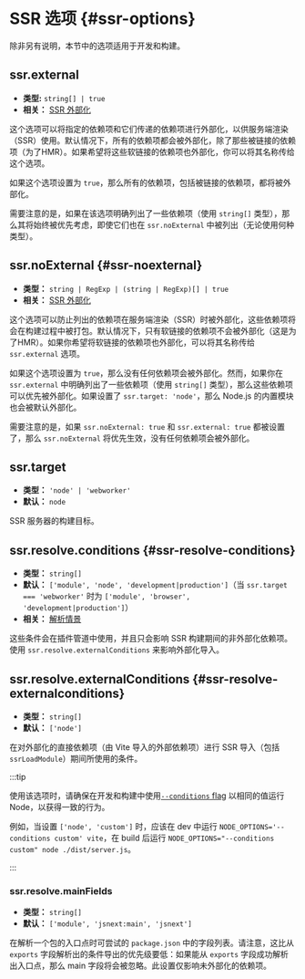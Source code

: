 # SSR 选项 {#ssr-options}

除非另有说明，本节中的选项适用于开发和构建。

## ssr.external

- **类型:** `string[] | true`
- **相关：** [SSR 外部化](/guide/ssr#ssr-externals)

这个选项可以将指定的依赖项和它们传递的依赖项进行外部化，以供服务端渲染（SSR）使用。默认情况下，所有的依赖项都会被外部化，除了那些被链接的依赖项（为了HMR）。如果希望将这些软链接的依赖项也外部化，你可以将其名称传给这个选项。

如果这个选项设置为 `true`，那么所有的依赖项，包括被链接的依赖项，都将被外部化。

需要注意的是，如果在该选项明确列出了一些依赖项（使用 `string[]` 类型），那么其将始终被优先考虑，即使它们也在 `ssr.noExternal` 中被列出（无论使用何种类型）。

## ssr.noExternal {#ssr-noexternal}

- **类型：** `string | RegExp | (string | RegExp)[] | true`
- **相关：** [SSR 外部化](/guide/ssr#ssr-externals)

这个选项可以防止列出的依赖项在服务端渲染（SSR）时被外部化，这些依赖项将会在构建过程中被打包。默认情况下，只有软链接的依赖项不会被外部化（这是为了HMR）。如果你希望将软链接的依赖项也外部化，可以将其名称传给 `ssr.external` 选项。

如果这个选项设置为 `true`，那么没有任何依赖项会被外部化。然而，如果你在 `ssr.external` 中明确列出了一些依赖项（使用 `string[]` 类型），那么这些依赖项可以优先被外部化。如果设置了 `ssr.target: 'node'`，那么 Node.js 的内置模块也会被默认外部化。

需要注意的是，如果 `ssr.noExternal: true` 和 `ssr.external: true` 都被设置了，那么 `ssr.noExternal` 将优先生效，没有任何依赖项会被外部化。

## ssr.target

- **类型：** `'node' | 'webworker'`
- **默认：** `node`

SSR 服务器的构建目标。

## ssr.resolve.conditions {#ssr-resolve-conditions}

- **类型：** `string[]`
- **默认：** `['module', 'node', 'development|production']`（当 `ssr.target === 'webworker'` 时为 `['module', 'browser', 'development|production']`）
- **相关：** [解析情景](./shared-options.md#resolve-conditions)

这些条件会在插件管道中使用，并且只会影响 SSR 构建期间的非外部化依赖项。使用 `ssr.resolve.externalConditions` 来影响外部化导入。

## ssr.resolve.externalConditions {#ssr-resolve-externalconditions}

- **类型：** `string[]`
- **默认：** `['node']`

在对外部化的直接依赖项（由 Vite 导入的外部依赖项）进行 SSR 导入（包括 `ssrLoadModule`）期间所使用的条件。

:::tip

使用该选项时，请确保在开发和构建中使用[`--conditions` flag](https://nodejs.org/docs/latest/api/cli.html#-c-condition---conditionscondition) 以相同的值运行 Node，以获得一致的行为。

例如，当设置 `['node', 'custom']` 时，应该在 dev 中运行 `NODE_OPTIONS='--conditions custom' vite`，在 build 后运行 `NODE_OPTIONS="--conditions custom" node ./dist/server.js`。

:::

### ssr.resolve.mainFields

- **类型：** `string[]`
- **默认：** `['module', 'jsnext:main', 'jsnext']`
  
在解析一个包的入口点时可尝试的 `package.json` 中的字段列表。请注意，这比从 `exports` 字段解析出的条件导出的优先级要低：如果能从 `exports` 字段成功解析出入口点，那么 main 字段将会被忽略。此设置仅影响未外部化的依赖项。
